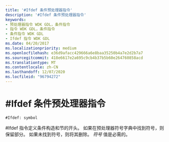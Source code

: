 ```yaml
---
title: '#Ifdef 条件预处理器指令'
description: '#Ifdef 条件预处理器指令'
keywords:
- 预处理器指令 WDK GDL，条件指令
- 指令 WDK GDL，条件指令
- 条件指令 WDK GDL
- Ifdef 指令 WDK GDL
ms.date: 04/20/2017
ms.localizationpriority: medium
ms.openlocfilehash: e36d9afacc429666a6e8baa35250b4a7e2d2b7a7
ms.sourcegitcommit: 418e6617e2a695c9cb4b37b5b60e264760858acd
ms.translationtype: MT
ms.contentlocale: zh-CN
ms.lasthandoff: 12/07/2020
ms.locfileid: "96794272"
---
```

# <a name="ifdef-conditional-preprocessor-directive"></a>\#Ifdef 条件预处理器指令


```GDL
#Ifdef: symbol
```

\#Ifdef 指令定义条件构造和节的开头。 如果在预处理器符号字典中找到符号，则保留部分。 如果未找到符号，则将其删除。 *符号* 值是必需的。
